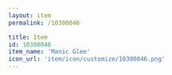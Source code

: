 ```yaml
---
layout: item
permalink: /10300046

title: Item
id: 10300046
item_name: 'Manic Glee'
icon_url: 'item/icon/customize/10300046.png'
---
```

